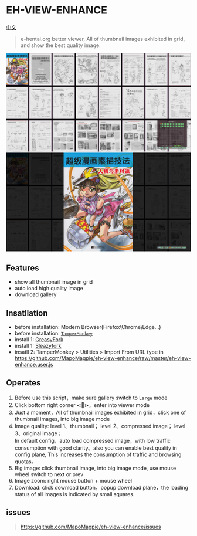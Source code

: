 # EH-VIEW-ENHANCE

[中文](https://github.com/MapoMagpie/eh-view-enhance/blob/master/README_CN.md)

> e-hentai.org better viewer, All of thumbnail images exhibited in grid, and show the best quality image.

![预览](.assets/Preview_c.jpg "预览")
![大图](.assets/BigScreen_c.jpg "大图")

## Features

- show all thumbnail image in grid
- auto load high quality image
- download gallery

## Insatllation

- before installation: Modern Browser(Firefox\Chrome\Edge...)
- before installation: [`TamperMonkey`](https://www.tampermonkey.net/)
- install 1: [GreasyFork](https://greasyfork.org/en/scripts/397848-e-hentai-view-enhance)
- install 1: [Sleazyfork](https://sleazyfork.org/en/scripts/397848-e-hentai-view-enhance)
- insatll 2: TamperMonkey > Utilities > Import From URL type in [https://github.com/MapoMagpie/eh-view-enhance/raw/master/eh-view-enhance.user.js
](https://github.com/MapoMagpie/eh-view-enhance/raw/master/dist/eh-view-enhance.user.js)
## Operates

1. Before use this script，make sure gallery switch to `Large` mode
2. Click bottom right corner ⋖📖⋗，enter into viewer mode
3. Just a moment，All of thumbnail images exhibited in grid，click one of thumbnail images, into big image mode
4. Image quality: level 1、thumbnail； level 2、compressed image； level 3、original image；<br>
   In default config，auto load compressed image，with low traffic consumption with good clarity。also you can enable best quality in config plane, This increases the consumption of traffic and browsing quotas。
5. Big image: click thumbnail image, into big image mode, use mouse wheel switch to next or prev
6. Image zoom: right mouse button + mouse wheel
7. Download: click download button，popup download plane，the loading status of all images is indicated by small squares.

## issues

> https://github.com/MapoMagpie/eh-view-enhance/issues
